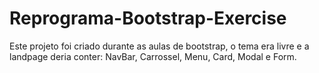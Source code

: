 # Reprograma-Bootstrap-Exercise

Este projeto foi criado durante as aulas de bootstrap, o tema era livre e a landpage deria conter: NavBar, Carrossel, Menu, Card, Modal e Form.
